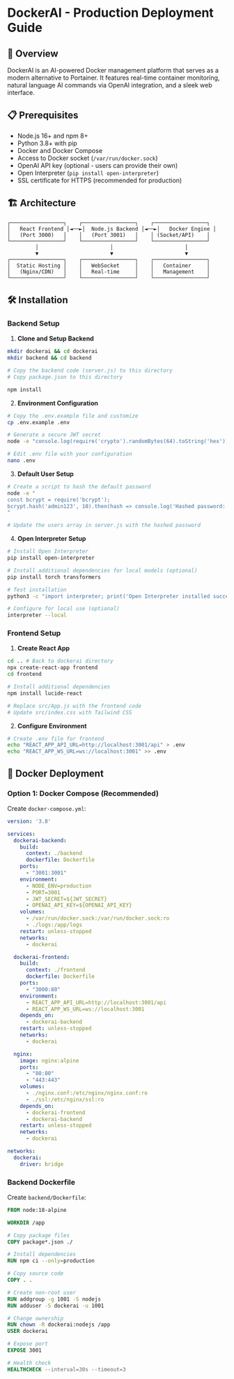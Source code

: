 # DockerAI - Production Deployment Guide

## 🚀 Overview

DockerAI is an AI-powered Docker management platform that serves as a modern alternative to Portainer. It features real-time container monitoring, natural language AI commands via OpenAI integration, and a sleek web interface.

## 📋 Prerequisites

- Node.js 16+ and npm 8+
- Python 3.8+ with pip
- Docker and Docker Compose
- Access to Docker socket (`/var/run/docker.sock`)
- OpenAI API key (optional - users can provide their own)
- Open Interpreter (`pip install open-interpreter`)
- SSL certificate for HTTPS (recommended for production)

## 🏗️ Architecture

```
┌─────────────────┐    ┌─────────────────┐    ┌─────────────────┐
│   React Frontend │◄──►│  Node.js Backend │◄──►│   Docker Engine │
│   (Port 3000)   │    │   (Port 3001)   │    │ (Socket/API)    │
└─────────────────┘    └─────────────────┘    └─────────────────┘
         │                       │                       │
         ▼                       ▼                       ▼
┌─────────────────┐    ┌─────────────────┐    ┌─────────────────┐
│  Static Hosting │    │   WebSocket     │    │   Container     │
│   (Nginx/CDN)   │    │   Real-time     │    │   Management    │
└─────────────────┘    └─────────────────┘    └─────────────────┘
```

## 🛠️ Installation

### Backend Setup

1. **Clone and Setup Backend**
```bash
mkdir dockerai && cd dockerai
mkdir backend && cd backend

# Copy the backend code (server.js) to this directory
# Copy package.json to this directory

npm install
```

2. **Environment Configuration**
```bash
# Copy the .env.example file and customize
cp .env.example .env

# Generate a secure JWT secret
node -e "console.log(require('crypto').randomBytes(64).toString('hex'))"

# Edit .env file with your configuration
nano .env
```

3. **Default User Setup**
```bash
# Create a script to hash the default password
node -e "
const bcrypt = require('bcrypt');
bcrypt.hash('admin123', 10).then(hash => console.log('Hashed password:', hash));
"

# Update the users array in server.js with the hashed password
```

4. **Open Interpreter Setup**
```bash
# Install Open Interpreter
pip install open-interpreter

# Install additional dependencies for local models (optional)
pip install torch transformers

# Test installation
python3 -c "import interpreter; print('Open Interpreter installed successfully')"

# Configure for local use (optional)
interpreter --local
```

### Frontend Setup

1. **Create React App**
```bash
cd .. # Back to dockerai directory
npx create-react-app frontend
cd frontend

# Install additional dependencies
npm install lucide-react

# Replace src/App.js with the frontend code
# Update src/index.css with Tailwind CSS
```

2. **Configure Environment**
```bash
# Create .env file for frontend
echo "REACT_APP_API_URL=http://localhost:3001/api" > .env
echo "REACT_APP_WS_URL=ws://localhost:3001" >> .env
```

## 🐳 Docker Deployment

### Option 1: Docker Compose (Recommended)

Create `docker-compose.yml`:

```yaml
version: '3.8'

services:
  dockerai-backend:
    build: 
      context: ./backend
      dockerfile: Dockerfile
    ports:
      - "3001:3001"
    environment:
      - NODE_ENV=production
      - PORT=3001
      - JWT_SECRET=${JWT_SECRET}
      - OPENAI_API_KEY=${OPENAI_API_KEY}
    volumes:
      - /var/run/docker.sock:/var/run/docker.sock:ro
      - ./logs:/app/logs
    restart: unless-stopped
    networks:
      - dockerai

  dockerai-frontend:
    build:
      context: ./frontend
      dockerfile: Dockerfile
    ports:
      - "3000:80"
    environment:
      - REACT_APP_API_URL=http://localhost:3001/api
      - REACT_APP_WS_URL=ws://localhost:3001
    depends_on:
      - dockerai-backend
    restart: unless-stopped
    networks:
      - dockerai

  nginx:
    image: nginx:alpine
    ports:
      - "80:80"
      - "443:443"
    volumes:
      - ./nginx.conf:/etc/nginx/nginx.conf:ro
      - ./ssl:/etc/nginx/ssl:ro
    depends_on:
      - dockerai-frontend
      - dockerai-backend
    restart: unless-stopped
    networks:
      - dockerai

networks:
  dockerai:
    driver: bridge
```

### Backend Dockerfile

Create `backend/Dockerfile`:

```dockerfile
FROM node:18-alpine

WORKDIR /app

# Copy package files
COPY package*.json ./

# Install dependencies
RUN npm ci --only=production

# Copy source code
COPY . .

# Create non-root user
RUN addgroup -g 1001 -S nodejs
RUN adduser -S dockerai -u 1001

# Change ownership
RUN chown -R dockerai:nodejs /app
USER dockerai

# Expose port
EXPOSE 3001

# Health check
HEALTHCHECK --interval=30s --timeout=3
